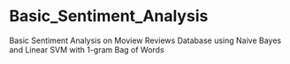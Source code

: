 # Basic_Sentiment_Analysis
Basic Sentiment Analysis on Moview Reviews Database using Naive Bayes and Linear SVM with 1-gram Bag of Words
